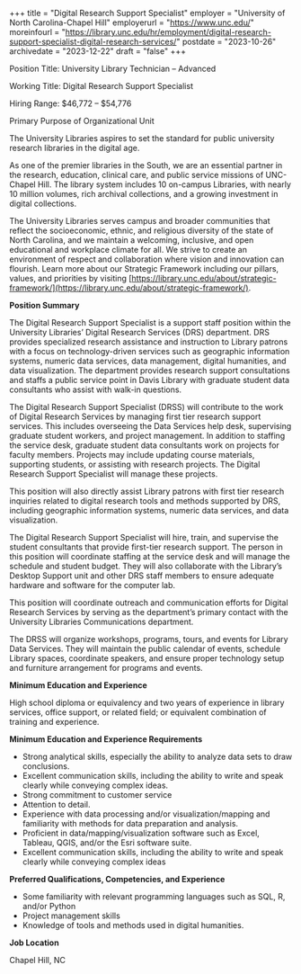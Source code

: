 +++
title = "Digital Research Support Specialist"
employer = "University of North Carolina-Chapel Hill"
employerurl = "https://www.unc.edu/"
moreinfourl = "https://library.unc.edu/hr/employment/digital-research-support-specialist-digital-research-services/"
postdate = "2023-10-26"
archivedate = "2023-12-22"
draft = "false"
+++

Position Title: University Library Technician – Advanced

Working Title: Digital Research Support Specialist

Hiring Range: $46,772 – $54,776

Primary Purpose of Organizational Unit

The University Libraries aspires to set the standard for public university research libraries in the digital age.

As one of the premier libraries in the South, we are an essential partner in the research, education, clinical care, and public service missions of UNC-Chapel Hill. The library system includes 10 on-campus Libraries, with nearly 10 million volumes, rich archival collections, and a growing investment in digital collections.

The University Libraries serves campus and broader communities that reflect the socioeconomic, ethnic, and religious diversity of the state of North Carolina, and we maintain a welcoming, inclusive, and open educational and workplace climate for all. We strive to create an environment of respect and collaboration where vision and innovation can flourish. Learn more about our Strategic Framework including our pillars, values, and priorities by visiting [https://library.unc.edu/about/strategic-framework/](https://library.unc.edu/about/strategic-framework/).

**Position Summary**

The Digital Research Support Specialist is a support staff position within the University Libraries’ Digital Research Services (DRS) department. DRS provides specialized research assistance and instruction to Library patrons with a focus on technology-driven services such as geographic information systems, numeric data services, data management, digital humanities, and data visualization. The department provides research support consultations and staffs a public service point in Davis Library with graduate student data consultants who assist with walk-in questions.

The Digital Research Support Specialist (DRSS) will contribute to the work of Digital Research Services by managing first tier research support services. This includes overseeing the Data Services help desk, supervising graduate student workers, and project management. In addition to staffing the service desk, graduate student data consultants work on projects for faculty members. Projects may include updating course materials, supporting students, or assisting with research projects. The Digital Research Support Specialist will manage these projects.

This position will also directly assist Library patrons with first tier research inquiries related to digital research tools and methods supported by DRS, including geographic information systems, numeric data services, and data visualization.

The Digital Research Support Specialist will hire, train, and supervise the student consultants that provide first-tier research support. The person in this position will coordinate staffing at the service desk and will manage the schedule and student budget. They will also collaborate with the Library’s Desktop Support unit and other DRS staff members to ensure adequate hardware and software for the computer lab.

This position will coordinate outreach and communication efforts for Digital Research Services by serving as the department’s primary contact with the University Libraries Communications department.

The DRSS will organize workshops, programs, tours, and events for Library Data Services. They will maintain the public calendar of events, schedule Library spaces, coordinate speakers, and ensure proper technology setup and furniture arrangement for programs and events.
    
**Minimum Education and Experience**

High school diploma or equivalency and two years of experience in library services, office support, or related field; or equivalent combination of training and experience.
    
**Minimum Education and Experience Requirements**

- Strong analytical skills, especially the ability to analyze data sets to draw conclusions.
- Excellent communication skills, including the ability to write and speak clearly while conveying complex ideas.
- Strong commitment to customer service
- Attention to detail.
- Experience with data processing and/or visualization/mapping and familiarity with methods for data preparation and analysis.
- Proficient in data/mapping/visualization software such as Excel, Tableau, QGIS, and/or the Esri software suite.
- Excellent communication skills, including the ability to write and speak clearly while conveying complex ideas

    
**Preferred Qualifications, Competencies, and Experience**

- Some familiarity with relevant programming languages such as SQL, R, and/or Python
- Project management skills
- Knowledge of tools and methods used in digital humanities.
    
**Job Location**

Chapel Hill, NC
